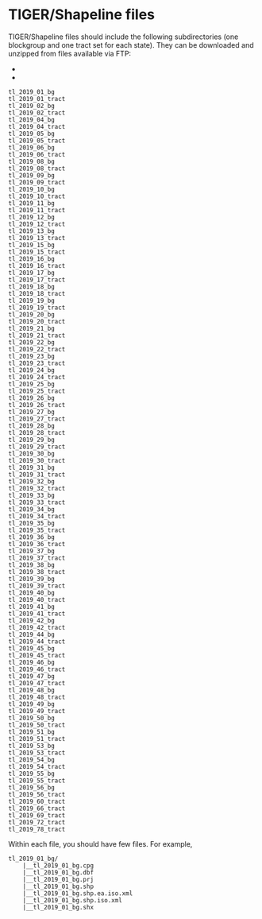 # TIGER/Shapeline files

TIGER/Shapeline files should include the following subdirectories (one
blockgroup and one tract set for each state). They can be downloaded
and unzipped from files available via FTP:

- [](ftp://ftp2.census.gov/geo/tiger/TIGER2019/TRACT/)
- [](ftp://ftp2.census.gov/geo/tiger/TIGER2019/BG/)

```
tl_2019_01_bg
tl_2019_01_tract
tl_2019_02_bg
tl_2019_02_tract
tl_2019_04_bg
tl_2019_04_tract
tl_2019_05_bg
tl_2019_05_tract
tl_2019_06_bg
tl_2019_06_tract
tl_2019_08_bg
tl_2019_08_tract
tl_2019_09_bg
tl_2019_09_tract
tl_2019_10_bg
tl_2019_10_tract
tl_2019_11_bg
tl_2019_11_tract
tl_2019_12_bg
tl_2019_12_tract
tl_2019_13_bg
tl_2019_13_tract
tl_2019_15_bg
tl_2019_15_tract
tl_2019_16_bg
tl_2019_16_tract
tl_2019_17_bg
tl_2019_17_tract
tl_2019_18_bg
tl_2019_18_tract
tl_2019_19_bg
tl_2019_19_tract
tl_2019_20_bg
tl_2019_20_tract
tl_2019_21_bg
tl_2019_21_tract
tl_2019_22_bg
tl_2019_22_tract
tl_2019_23_bg
tl_2019_23_tract
tl_2019_24_bg
tl_2019_24_tract
tl_2019_25_bg
tl_2019_25_tract
tl_2019_26_bg
tl_2019_26_tract
tl_2019_27_bg
tl_2019_27_tract
tl_2019_28_bg
tl_2019_28_tract
tl_2019_29_bg
tl_2019_29_tract
tl_2019_30_bg
tl_2019_30_tract
tl_2019_31_bg
tl_2019_31_tract
tl_2019_32_bg
tl_2019_32_tract
tl_2019_33_bg
tl_2019_33_tract
tl_2019_34_bg
tl_2019_34_tract
tl_2019_35_bg
tl_2019_35_tract
tl_2019_36_bg
tl_2019_36_tract
tl_2019_37_bg
tl_2019_37_tract
tl_2019_38_bg
tl_2019_38_tract
tl_2019_39_bg
tl_2019_39_tract
tl_2019_40_bg
tl_2019_40_tract
tl_2019_41_bg
tl_2019_41_tract
tl_2019_42_bg
tl_2019_42_tract
tl_2019_44_bg
tl_2019_44_tract
tl_2019_45_bg
tl_2019_45_tract
tl_2019_46_bg
tl_2019_46_tract
tl_2019_47_bg
tl_2019_47_tract
tl_2019_48_bg
tl_2019_48_tract
tl_2019_49_bg
tl_2019_49_tract
tl_2019_50_bg
tl_2019_50_tract
tl_2019_51_bg
tl_2019_51_tract
tl_2019_53_bg
tl_2019_53_tract
tl_2019_54_bg
tl_2019_54_tract
tl_2019_55_bg
tl_2019_55_tract
tl_2019_56_bg
tl_2019_56_tract
tl_2019_60_tract
tl_2019_66_tract
tl_2019_69_tract
tl_2019_72_tract
tl_2019_78_tract
```

Within each file, you should have few files. For example,

```
tl_2019_01_bg/
    |__tl_2019_01_bg.cpg
    |__tl_2019_01_bg.dbf
    |__tl_2019_01_bg.prj
    |__tl_2019_01_bg.shp
    |__tl_2019_01_bg.shp.ea.iso.xml
    |__tl_2019_01_bg.shp.iso.xml
    |__tl_2019_01_bg.shx
```
